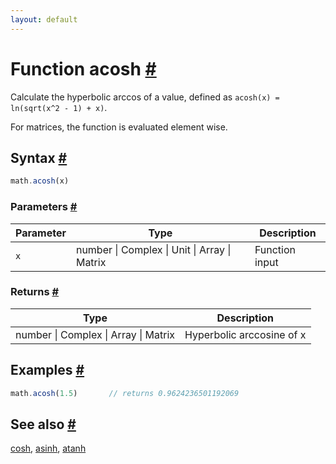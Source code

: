 ```yaml
---
layout: default
---
```


<!-- Note: This file is automatically generated from source code comments. Changes made in this file will be overridden. -->

<h1 id="function-acosh">Function acosh <a href="#function-acosh" title="Permalink">#</a></h1>

Calculate the hyperbolic arccos of a value,
defined as `acosh(x) = ln(sqrt(x^2 - 1) + x)`.

For matrices, the function is evaluated element wise.


<h2 id="syntax">Syntax <a href="#syntax" title="Permalink">#</a></h2>

```js
math.acosh(x)
```

<h3 id="parameters">Parameters <a href="#parameters" title="Permalink">#</a></h3>

Parameter | Type | Description
--------- | ---- | -----------
`x` | number &#124; Complex &#124; Unit &#124; Array &#124; Matrix | Function input

<h3 id="returns">Returns <a href="#returns" title="Permalink">#</a></h3>

Type | Description
---- | -----------
number &#124; Complex &#124; Array &#124; Matrix | Hyperbolic arccosine of x


<h2 id="examples">Examples <a href="#examples" title="Permalink">#</a></h2>

```js
math.acosh(1.5)       // returns 0.9624236501192069
```


<h2 id="see-also">See also <a href="#see-also" title="Permalink">#</a></h2>

[cosh](cosh.html),
[asinh](asinh.html),
[atanh](atanh.html)

